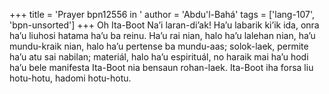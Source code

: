 +++
title = 'Prayer bpn12556 in '
author = 'Abdu'l-Bahá'
tags = ['lang-107', 'bpn-unsorted']
+++
Oh Ita-Boot Na’i laran-di’ak! Ha’u labarik ki’ik ida, onra ha’u liuhosi hatama ha’u ba reinu. Ha’u rai nian, halo ha’u lalehan nian, ha’u mundu-kraik nian, halo ha’u pertense ba mundu-aas; solok-laek, permite ha’u atu sai nabilan; materiál, halo ha’u espirituál, no haraik mai ha’u hodi ha’u bele manifesta Ita-Boot nia bensaun rohan-laek. Ita-Boot iha forsa liu hotu-hotu, hadomi hotu-hotu.

